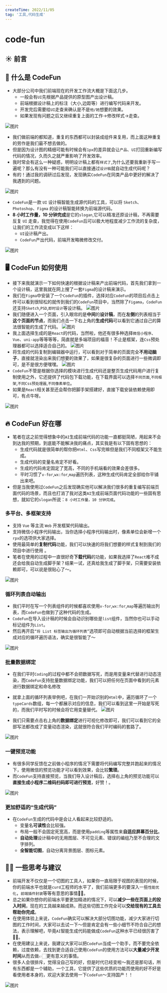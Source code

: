 ```yaml
---
createTime: 2022/11/05
tag: '工具,代码生成'
---
```

# code-fun

☀️ 前言
-----

🤔 什么是 CodeFun
--------------

* 大部分公司中我们前端现在的开发工作流大概是下面这几步。
  * 一般会有`UI`先根据产品提供的原型图产出设计稿。
  * 前端根据设计稿上的标注（大小,边距等）进行编写代码来开发。
  * 开发完后需要给`UI`走查来确认是不是`他/她`想要的效果。
  * 如果发现有问题之后又继续重复上面的工作->修改样式->走查。

![图片](https://p3-juejin.byteimg.com/tos-cn-i-k3u1fbpfcp/f6eb190cace74cbebc9224b35764c55b~tplv-k3u1fbpfcp-zoom-in-crop-mark:4536:0:0:0.image)

* 我们做前端的都知道，重复的东西都可以封装成组件来复用，而上面这种重复的劳作是我们最不想去做的。
* 但是因为设计图的精细可能有时候会有`1px`的差异就会让`产品`、`UI`打回重新编写代码的情况，久而久之就严重影响了开发效率。
* 我时常会有这么一种疑惑，明明设计稿上都有`样式了`,为什么还要我重新手写一遍呢？那么有没有一种可能我们可以直接通过`设计稿`就自动生成代码呢？
* 有的！通过我的调研过后发现，发现确实`CodeFun`在同类产品中更好的解决了我遇到的问题。

![图片](https://p3-juejin.byteimg.com/tos-cn-i-k3u1fbpfcp/d8a20efd99e544438e4550ddfb714234~tplv-k3u1fbpfcp-zoom-in-crop-mark:4536:0:0:0.image)

* `CodeFun`是一款 `UI` 设计稿智能生成源代码的工具，可以将 `Sketch`、`Photoshop`、`Figma` 的设计稿智能转换为前端源代码。
* **8 小时工作量，10 分钟完成**是它的`slogan`,它可以精准还原设计稿，不再需要反复 `UI` 走查，我觉得在使用`CodeFun`后可以极大地程度减少工作流的复杂度，让我们的工作流变成以下这样：
  * `UI`设计稿产出。
  * `CodeFun`产出代码，前端开发略微修改交付。

![图片](https://p3-juejin.byteimg.com/tos-cn-i-k3u1fbpfcp/d2ab705ae2884604b68abb09eb8e0e8f~tplv-k3u1fbpfcp-zoom-in-crop-mark:4536:0:0:0.image)

🖥 CodeFun 如何使用
---------------

* 接下来我就演示一下如何快速的根据设计稿来产出前端代码，首先我们拿到一个设计稿，这里我就在网上搜了一套`Figma`的设计稿来演示。
* 我们在`Figma`中安装了一个`CodeFun`的插件，选择对应`CodeFun`的项目后点击上传可以看到很轻松的就传到我们的`CodeFun`项目中，当然除了`Figama`，`CodeFun`还支持`Sketch`,`PSD`,`即时设计`等设计稿。 ![图片](https://p3-juejin.byteimg.com/tos-cn-i-k3u1fbpfcp/394755eb686e4a2aaa99da64298df61e~tplv-k3u1fbpfcp-zoom-in-crop-mark:4536:0:0:0.image)
* 我们随便进入一个页面，引入眼帘的是**中间**的**设计稿**，而在**左侧**的列表相当于**这个页面的节点**，而我们点击一下右上角的**生成代码**可以看到它通过自己的算法很智能的生成了代码。 ![图片](https://p3-juejin.byteimg.com/tos-cn-i-k3u1fbpfcp/6b766e60fc054f81b5fde638368af7df~tplv-k3u1fbpfcp-zoom-in-crop-mark:4536:0:0:0.image)
* 我上面选择生成的是`React`的代码，当然啦，他还有很多种选择`微信小程序`、`Vue`、`uni-app`等等等等，简直就是多端项目的福音！不止是框架，连`Css`预处理器都可以选择适合自己的。 ![图片](https://p3-juejin.byteimg.com/tos-cn-i-k3u1fbpfcp/5a32ad5922d1496c93ae3fbc7b2885cd~tplv-k3u1fbpfcp-zoom-in-crop-mark:4536:0:0:0.image)
* 将生成的代码复制到编辑器中运行，可以看到对于简单的页面完全**不用动脑子**，直接就渲染出来我们想要的效果了，如果是很复杂的页面进行一些微调即可，是不是很方便嘿嘿。 ![图片](https://p3-juejin.byteimg.com/tos-cn-i-k3u1fbpfcp/6bc72aba01ab4d5e9ce24109c645016e~tplv-k3u1fbpfcp-zoom-in-crop-mark:4536:0:0:0.image)
* `CodeFun`不管是根据你选择的模块进行生成代码还是整页生成代码用户进行复制使用之外，它还提供了代码包下载功能，在下载界面可以选择`不同页面`,`不同框架`,`不同Css预处理器`,`不同像素单位`。
* 如果是`React`相关甚至还会帮你把脚手架搭建好，直接下载安装依赖使用即可，有点牛呀。

![图片](https://p3-juejin.byteimg.com/tos-cn-i-k3u1fbpfcp/1817cb3cde3849e0b4ed340bf0abdab6~tplv-k3u1fbpfcp-zoom-in-crop-mark:4536:0:0:0.image)

🔥 CodeFun 好在哪
--------------

* 笔者在这之前觉得想象中的`AI`生成前端代码的功能一直都挺简陋，用起来不会到达我的预期，到底能不能解决我的痛点，其实我是有以下固有思想的：
  * 生成代码就是很简单的帮你把`Html`、`Css`写完嘛但是我们不同框架又不能生成。
  * 生成代码的变量名肯定不好看。
  * 生成的代码肯定固定了宽高，不同的手机端看的效果会差很多。
  * 平时习惯了`v-for`,`wx:for`,`map`遍历列表，这种生成代码肯定全部给你平铺出来吧。
* 但是当我使用过`CodeFun`之后发现确实他可以解决我们很多的重复编写前端页面代码的场景，而且也打消了我对这类`AI`生成前端页面代码功能的一些固有思想，就如它的`slogan`所说：`8 小时工作量，10 分钟完成`。

### 多平台、多框架支持

* 支持 `Vue` 等主流 `Web` 开发框架代码输出。
* 支持微信小程序代码输出，当你选择小程序代码输出时，像素单位会新增一个`rpx`的选项供大家选择。
* 使用最简单的**复制代码**功能，我们可以快速的将我们想要的样式复制到我们的项目中进行使用 。
* 笔者在使用的过程中一直很好奇**下载代码**的功能，如果我选择了`React`难不成还会给我自动生成脚手架？结果一试，还真给我生成了脚手架，只需要安装依赖即可，可以说是很贴心了～。

![图片](https://p3-juejin.byteimg.com/tos-cn-i-k3u1fbpfcp/d9341c4916f146108665241827c330a0~tplv-k3u1fbpfcp-zoom-in-crop-mark:4536:0:0:0.image)

### 循环列表自动输出

* 我们平时在写一个列表组件的时候都喜欢使用`v-for`,`wx:for`,`map`等遍历输出列表，而`CodeFun`也做到了这种代码的生成。
* `CodeFun`在导入设计稿的时候会自动识别哪些是`list`组件，当然你也可以手动标记组件为`List`。
* 然后再开启`“将 List 标签输出为循环列表”`选项即可自动根据当前选择的框架生成对应的循环遍历语法，确实是很智能了～

![图片](https://p3-juejin.byteimg.com/tos-cn-i-k3u1fbpfcp/d11b0f10d2f44eceaf23f4bed48df720~tplv-k3u1fbpfcp-zoom-in-crop-mark:4536:0:0:0.image)

### 批量数据绑定

* 在我们平时`Coding`的过程中都不会把数据写死，而是用变量来代替进行动态渲染，而`CodeFun`支持批量数据绑定功能，我们可以把任何在页面中看到的元素进行数据绑定和命名修改

* 就拿上面的循环列表举例吧，在我们一开始识别的`Html`中，遍历循环了一个`typeCards`数组，每一个都展示对应的信息，我们可以看到这里一开始是写死的，而我们平时写的时候会将它用变量替代。 ![图片](https://p3-juejin.byteimg.com/tos-cn-i-k3u1fbpfcp/7fa461a1fd664f13afda75cbd09f4878~tplv-k3u1fbpfcp-zoom-in-crop-mark:4536:0:0:0.image)

* 我们只需要点击右上角的**数据绑定**进行可视化修改即可，我们可以看到它的全部写法都改成了变量动态渲染，这就很符合我们平时编码的套路了。

![图片](https://p3-juejin.byteimg.com/tos-cn-i-k3u1fbpfcp/ce1b00a054014ea2aa350dbd6c065499~tplv-k3u1fbpfcp-zoom-in-crop-mark:4536:0:0:0.image)

### 一键预览功能

* 有很多同学反馈在之前做小程序的情况下需要将代码编写完整并跑起来的情况下，使用微信的预览功能才可以看到效果，会比较**繁琐**。
* 而`CodeFun`支持直接预览，当我们导入设计稿后，选择右上角的预览功能可以**直接生成小程序二维码扫码即可进行预览**，好赞！。

![图片](https://p3-juejin.byteimg.com/tos-cn-i-k3u1fbpfcp/b641988e554d4cf2852cf07c381999ef~tplv-k3u1fbpfcp-zoom-in-crop-mark:4536:0:0:0.image)

### 更加舒适的“生成代码”

* 在`CodeFun`生成的代码中是会让人看起来比较舒适的。
  * 变量名**可读性**会比较强。
  * 布局一般不会固定死宽高，而是使用`padding`等属性来**自适应屏幕百分比**。
  * **自动处理**设计稿中的无用图层、不可见元素、错误的编组乃至不合理的文字排列。
  * **全智能切图**，自动分离背景图层、图标元素。

✍🏻 一些思考与建议
-----------

* 前端开发不仅仅是一个切图的工具人，如果你一直局限于视图的表现的时候，你的前端水平也就是`curd`工程师的水平了，我们前端更多的要深入一些`性能优化`，`前端插件封装`等等有意思的事情🙋🏻。
* 总之如果你想你的前端水平要更加精进的情况下，可以**减少一些在页面上的投入时间**，现在的工具越来越成熟，而这些切图工作完全可以**交给现有的工具去帮助你完成**。
* 在使用体验上来说，`CodeFun`确实可以解决大部分切图功能，减少大家进行切图的工作时间，大家可以去试一下～但是肯定会有一些小细节不符合自己的想法，表示理解吧，毕竟`AI`智能生成代码能做成`CodeFun`这种水平已经很厉害了👍🏻。
* 在使用建议上来说，我建议大家可以把`CodeFun`当成一个助手，而不要完全依赖，过度依赖，去找到更合适自己使用`CodeFun`的使用方法可以**大量减少开发时间**从而去做👉🏻更有意义的事情。
* 很多人会很排斥，觉得没自己写的好，但是时代已经变啦～我还是那句话，所有东西都是一个辅助，一个工具，它提供了这些优质的功能而使用的好不好是看使用者本身的，欢迎大家去使用一下`CodeFun`～支持国产！！

![图片](https://p3-juejin.byteimg.com/tos-cn-i-k3u1fbpfcp/4ff6430b88304da585dc3c72a54ec2af~tplv-k3u1fbpfcp-zoom-in-crop-mark:4536:0:0:0.image)
